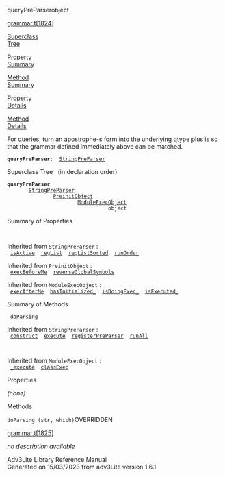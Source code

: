 ---
---
<span class="title">queryPreParser</span><span class="type">object</span>

[grammar.t](../file/grammar.t.html)\[[1824](../source/grammar.t.html#1824)\]

[Superclass  
Tree](#_SuperClassTree_)

[Property  
Summary](#_PropSummary_)

[Method  
Summary](#_MethodSummary_)

[Property  
Details](#_Properties_)

[Method  
Details](#_Methods_)

<div class="fdesc">

For queries, turn an apostrophe-s form into the underlying qtype plus is
so that the grammar defined immediately above can be matched.

**`queryPreParser`**` :   `[`StringPreParser`](../object/StringPreParser.html)

</div>

<span id="_SuperClassTree_"></span>

<div class="mjhd">

<span class="hdln">Superclass Tree</span>   (in declaration order)

</div>

**`queryPreParser`**  
`         `[`StringPreParser`](../object/StringPreParser.html)  
`                 `[`PreinitObject`](../object/PreinitObject.html)  
`                         `[`ModuleExecObject`](../object/ModuleExecObject.html)  
`                                 object`  
<span id="_PropSummary_"></span>

<div class="mjhd">

<span class="hdln">Summary of Properties</span>  

</div>

` `

Inherited from `StringPreParser` :  
` `[`isActive`](../object/StringPreParser.html#isActive)`  `[`regList`](../object/StringPreParser.html#regList)`  `[`regListSorted`](../object/StringPreParser.html#regListSorted)`  `[`runOrder`](../object/StringPreParser.html#runOrder)`  `

Inherited from `PreinitObject` :  
` `[`execBeforeMe`](../object/PreinitObject.html#execBeforeMe)`  `[`reverseGlobalSymbols`](../object/PreinitObject.html#reverseGlobalSymbols)`  `

Inherited from `ModuleExecObject` :  
` `[`execAfterMe`](../object/ModuleExecObject.html#execAfterMe)`  `[`hasInitialized_`](../object/ModuleExecObject.html#hasInitialized_)`  `[`isDoingExec_`](../object/ModuleExecObject.html#isDoingExec_)`  `[`isExecuted_`](../object/ModuleExecObject.html#isExecuted_)`  `

<span id="_MethodSummary_"></span>

<div class="mjhd">

<span class="hdln">Summary of Methods</span>  

</div>

` `[`doParsing`](#doParsing)`  `

Inherited from `StringPreParser` :  
` `[`construct`](../object/StringPreParser.html#construct)`  `[`execute`](../object/StringPreParser.html#execute)`  `[`registerPreParser`](../object/StringPreParser.html#registerPreParser)`  `[`runAll`](../object/StringPreParser.html#runAll)`  `

` `

Inherited from `ModuleExecObject` :  
` `[`_execute`](../object/ModuleExecObject.html#_execute)`  `[`classExec`](../object/ModuleExecObject.html#classExec)`  `

<span id="_Properties_"></span>

<div class="mjhd">

<span class="hdln">Properties</span>  

</div>

*(none)* <span id="_Methods_"></span>

<div class="mjhd">

<span class="hdln">Methods</span>  

</div>

<span id="doParsing"></span>

`doParsing (str, which)`<span class="rem">OVERRIDDEN</span>

[grammar.t](../file/grammar.t.html)\[[1825](../source/grammar.t.html#1825)\]

<div class="desc">

*no description available*

</div>

<div class="ftr">

Adv3Lite Library Reference Manual  
Generated on 15/03/2023 from adv3Lite version 1.6.1

</div>
